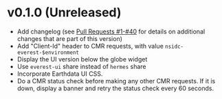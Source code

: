 # v0.1.0 (Unreleased)

* Add changelog (see [Pull Requests
  #1-#40](https://bitbucket.org/nsidc/everest-ui/pull-requests/?state=MERGED)
  for details on additional changes that are part of this version)
* Add "Client-Id" header to CMR requests, with value
  `nsidc-everest-$environment`
* Display the UI version below the globe widget
* Use `everest-ui` share instead of `hermes` share
* Incorporate Earthdata UI CSS.
* Do a CMR status check before making any other CMR requests. If it is down,
  display a banner and retry the status check every 60 seconds.
